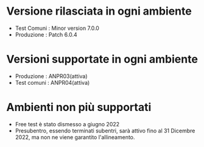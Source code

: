 # Versione rilasciata in ogni ambiente

- Test Comuni : Minor version 7.0.0
- Produzione : Patch 6.0.4


# Versioni supportate in ogni ambiente

- Produzione : ANPR03(attiva)
- Test comuni : ANPR04(attiva)

# Ambienti non più supportati

- Free test è stato dismesso a giugno 2022
- Presubentro, essendo terminati subentri, sarà attivo fino al 31 Dicembre 2022, ma non ne viene garantito l'allineamento.
